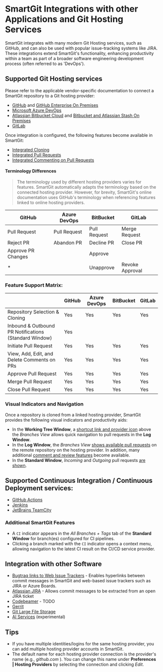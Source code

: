 # SmartGit Integrations with other Applications and Git Hosting Services

SmartGit integrates with many modern Git Hosting services, such as GitHub, and can also be used with popular issue-tracking systems like JIRA.
These integrations extend SmartGit's functionality, enhancing productivity within a team as part of a broader software engineering development process (often referred to as 'DevOps').

## Supported Git Hosting services

Please refer to the applicable vendor-specific documentation to connect a SmartGit repository to a Git hosting provider:

- [GitHub](GitHub-integration.md) and [GitHub Enterprise On Premises](GitHub-Enterprise-Integration.md)
- [Microsoft Azure DevOps](Azure-DevOps.md)
- [Atlassian Bitbucket Cloud](Bitbucket-integration.md) and [Bitbucket and Atlassian Stash On Premises](BitBucket-Server-Atlassian-Stash-integration.md)
- [GitLab](GitLab.md)

Once integration is configured, the following features become available in SmartGit:

- [Integrated Cloning](Integrated-Cloning.md)
- [Integrated Pull Requests](Integrated-PullRequests.md)
- [Integrated Commenting on Pull Requests](Integrated-PullRequest-Comments.md)


#### Terminology Differences

> The terminology used by different hosting providers varies for features.
> SmartGit automatically adapts the terminology based on the connected hosting provider.
> However, for brevity, SmartGit's online documentation uses GitHub's terminology when referencing features linked to online hosting providers.

| GitHub             | Azure DevOps | BitBucket    | GitLab          |
| ------------------ | ------------ |------------- | --------------- |
| Pull Request       | Pull Request | Pull Request | Merge Request   |
| Reject PR          | Abandon PR   | Decline PR   | Close PR        |
| Approve PR Changes |              | Approve      |                 |
| *                  |              | Unapprove    | Revoke Approval |


### Feature Support Matrix:

|                                                        | GitHub | Azure DevOps | BitBucket | GitLab    |
| ------------------------------------------------------ | ------ | ------------ |---------- |---------- |
| Repository Selection & Cloning                         |   Yes  |     Yes      |     Yes   |     Yes   |
| Inbound & Outbound PR Notifications (Standard Window)  |   Yes  |              |           |           |
| Initiate Pull Request                                  |   Yes  |     Yes      |     Yes   |     Yes   |
| View, Add, Edit, and Delete Comments on PRs            |   Yes  |     Yes      |     Yes   |     Yes   |
| Approve Pull Request                                   |   Yes  |     Yes      |     Yes   |     Yes   |
| Merge Pull Request                                     |   Yes  |     Yes      |     Yes   |     Yes   |
| Close Pull Request                                     |   Yes  |     Yes      |     Yes   |     Yes   |


### Visual Indicators and Navigation
Once a repository is cloned from a linked hosting provider, SmartGit provides the following visual indicators and productivity aids:
- In the **Working Tree Window**, a [shortcut link and provider icon](Integrated-PullRequests.md#additional-pr-features-in-the-working-tree-window) above the *Branches View* allows quick navigation to pull requests in the **Log Window**.
- In the **Log Window**, the *Branches View* [shows available pull requests](Integrated-PullRequests.md#additional-pr-features-in-the-log-window) on the remote repository on the hosting provider.
  In addition, many additional [comment and review features](Integrated-PullRequest-Comments.md) become available.
- In the **Standard Window**, *Incoming* and *Outgoing* pull requests [are shown](Integrated-PullRequests.md#additional-pr-features-in-the-standard-window-currently-available-for-github-only).

## Supported Continuous Integration / Continuous Deployment services:
- [GitHub Actions](GitHub-Actions.md)
- [Jenkins](Jenkins.md)
- [JetBrains TeamCity](TeamCity.md)

### Additional SmartGit Features
- A `CI` indicator appears in the *All Branches + Tags* tab of the **Standard Window** for branch(es) configured for CI pipelines.
- Clicking a branch marked with the `CI` indicator opens a context menu, allowing navigation to the latest CI result on the CI/CD service provider.

## Integration with other Software
- [Bugtraq links to Web Issue Trackers](Bugtraq-links-to-issue-trackers.md) - Enables hyperlinks between commit messages in SmartGit and web-based issue trackers such as JIRA or Azure Boards.
- [Atlassian JIRA](JIRA.md) - Allows commit messages to be extracted from an open JIRA ticket
- [Codebeamer](Codebeamer.md) - TODO
- [Gerrit](Gerrit.md)
- [Git Large File Storage](Git-LFS.md)
- [AI Services](AI.md) (experimental)

## Tips
- If you have multiple identities/logins for the same hosting provider, you can add multiple hosting provider accounts in SmartGit.
- The default name for each hosting provider connection is the provider's name (e.g., *github.com* ).
  You can change this name under **Preferences \| Hosting Providers** by selecting the connection and clicking *Edit*.
  
